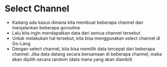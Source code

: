 # Select Channel

- Kadang ada kasus dimana kita membuat beberapa channel dan menjalankan beberapa goroutine
- Lalu kita ingin mendapatkan data dari semua channel tersebut
- Untuk melakukan hal tersebut, kita bisa menggunakan select channel di Go-Lang
- Dengan select channel, kita bisa memilih data tercepat dari beberapa channel. Jika data datang secara bersamaan di beberapa channel, maka akan dipilih secara random (data mana yang akan diambil)
